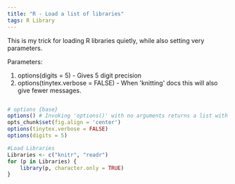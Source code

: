 ```yaml
---
title: "R - Load a list of libraries"
tags: R Library
---
```


This is my trick for loading R libraries quietly, while also setting very parameters.

Parameters:
1. options(digits = 5) - Gives 5 digit precision
2. options(tinytex.verbose = FALSE) - When 'knitting' docs this will also give fewer messages. 


```r LoadData, message=FALSE, warning=FALSE, include=FALSE

# options {base}
options() # Invoking 'options()' with no arguments returns a list with the current values of the options.
opts_chunk$set(fig.align = 'center')
options(tinytex.verbose = FALSE)
options(digits = 5) 

#Load Libraries
Libraries <- c("knitr", "readr")
for (p in Libraries) { 
    library(p, character.only = TRUE)
}

```


